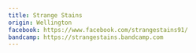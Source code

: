 ```yaml
---
title: Strange Stains
origin: Wellington
facebook: https://www.facebook.com/strangestains91/
bandcamp: https://strangestains.bandcamp.com
---
```

